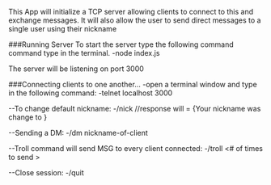
This App will initialize a TCP server allowing clients to connect to this and exchange messages. It will also allow the user to send direct messages to a single user using their nickname

###Running Server
To start the server type the following command command type in the terminal.
-node index.js

The server will be listening on port 3000

###Connecting clients to one another...
-open a terminal window and type in the following command:
-telnet localhost 3000

--To change default nickname:
-/nick <desired-nickname> //response will = {Your nickname was change to <desired-nickname>}

--Sending a DM:
-/dm nickname-of-client <message>

--Troll command will send MSG to every client connected:
 -/troll <# of times to send > <message>

--Close session:
-/quit
